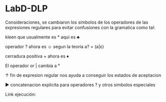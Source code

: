 # LabD-DLP

 Consideraciones, se cambiaron los simbolos de los operadores de las expresiones regulares para evitar confusiones con la gramatica como tal:
 
 kleen que usualmente es * aqui es ♣
 
 operador ? ahora es ☺ segun la teoria a? = (a|ε)
 
 cerradura positiva + ahora es ♦
 
 El operador or | cambia a °
 
 ↑ fin de expresion regular nos ayuda a conseguir los estados de aceptacion
 
 ► concatenacion explicita para operadores ? y otros simbolos especiales

Link ejecución:
